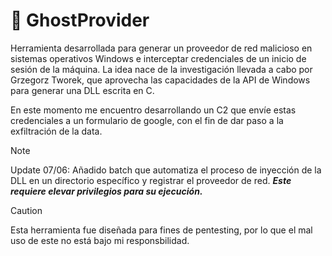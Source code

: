 
# 👻 GhostProvider
Herramienta desarrollada para generar un proveedor de red malicioso en sistemas operativos Windows e interceptar credenciales de un inicio de sesión de la máquina. La idea nace de la investigación 
llevada a cabo por Grzegorz Tworek, que aprovecha las capacidades de la API de Windows para generar una DLL escrita en C. 

En este momento me encuentro desarrollando un C2 que envíe estas credenciales a un formulario de google, con el fin de dar paso a la exfiltración de la data.

> [!NOTE]
Update 07/06: Añadido batch que automatiza el proceso de inyección de la DLL en un directorio específico y registrar el proveedor de red. ***Este requiere elevar privilegios para su ejecución.***




> [!CAUTION]
Esta herramienta fue diseñada para fines de pentesting, por lo que el mal uso de este no está bajo mi responsbilidad.
